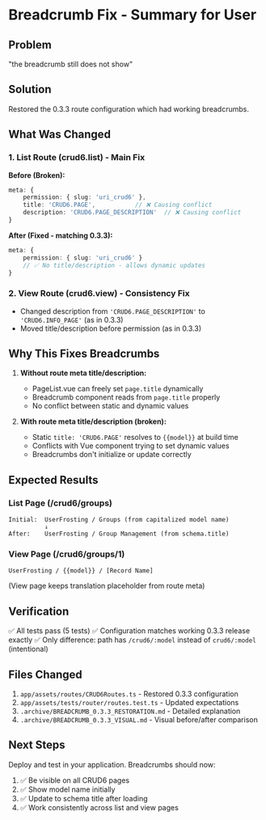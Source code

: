 # Breadcrumb Fix - Summary for User

## Problem
"the breadcrumb still does not show"

## Solution
Restored the 0.3.3 route configuration which had working breadcrumbs.

## What Was Changed

### 1. List Route (crud6.list) - Main Fix
**Before (Broken):**
```typescript
meta: {
    permission: { slug: 'uri_crud6' },
    title: 'CRUD6.PAGE',           // ❌ Causing conflict
    description: 'CRUD6.PAGE_DESCRIPTION'  // ❌ Causing conflict
}
```

**After (Fixed - matching 0.3.3):**
```typescript
meta: {
    permission: { slug: 'uri_crud6' }
    // ✅ No title/description - allows dynamic updates
}
```

### 2. View Route (crud6.view) - Consistency Fix
- Changed description from `'CRUD6.PAGE_DESCRIPTION'` to `'CRUD6.INFO_PAGE'` (as in 0.3.3)
- Moved title/description before permission (as in 0.3.3)

## Why This Fixes Breadcrumbs

1. **Without route meta title/description:**
   - PageList.vue can freely set `page.title` dynamically
   - Breadcrumb component reads from `page.title` properly
   - No conflict between static and dynamic values

2. **With route meta title/description (broken):**
   - Static `title: 'CRUD6.PAGE'` resolves to `{{model}}` at build time
   - Conflicts with Vue component trying to set dynamic values
   - Breadcrumbs don't initialize or update correctly

## Expected Results

### List Page (/crud6/groups)
```
Initial:  UserFrosting / Groups (from capitalized model name)
          ↓
After:    UserFrosting / Group Management (from schema.title)
```

### View Page (/crud6/groups/1)
```
UserFrosting / {{model}} / [Record Name]
```
(View page keeps translation placeholder from route meta)

## Verification

✅ All tests pass (5 tests)
✅ Configuration matches working 0.3.3 release exactly
✅ Only difference: path has `/crud6/:model` instead of `crud6/:model` (intentional)

## Files Changed
1. `app/assets/routes/CRUD6Routes.ts` - Restored 0.3.3 configuration
2. `app/assets/tests/router/routes.test.ts` - Updated expectations
3. `.archive/BREADCRUMB_0.3.3_RESTORATION.md` - Detailed explanation
4. `.archive/BREADCRUMB_0.3.3_VISUAL.md` - Visual before/after comparison

## Next Steps

Deploy and test in your application. Breadcrumbs should now:
1. ✅ Be visible on all CRUD6 pages
2. ✅ Show model name initially
3. ✅ Update to schema title after loading
4. ✅ Work consistently across list and view pages
